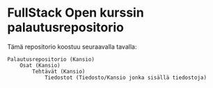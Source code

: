 # FullStack Open kurssin palautusrepositorio
Tämä repositorio koostuu seuraavalla tavalla:
```
Palautusrepositorio (Kansio)
    Osat (Kansio)
        Tehtävät (Kansio)
            Tiedostot (Tiedosto/Kansio jonka sisällä tiedostoja)
```       